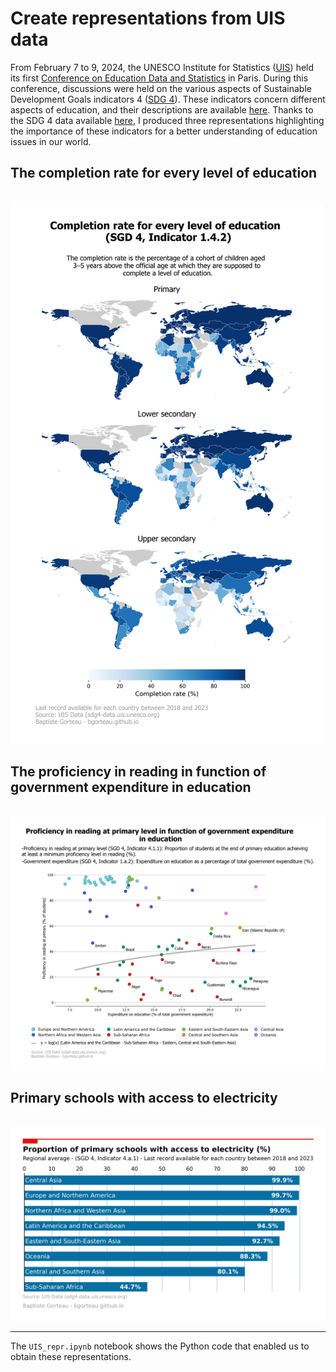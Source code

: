 # Create representations from UIS data

From February 7 to 9, 2024, the UNESCO Institute for Statistics ([UIS](https://uis.unesco.org/)) held its first [Conference on Education Data and Statistics](https://ces.uis.unesco.org/) in Paris. During this conference, discussions were held on the various aspects of Sustainable Development Goals indicators 4 ([SDG 4](https://sdgs.un.org/goals/goal4)). These indicators concern different aspects of education, and their descriptions are available [here](https://www.education-progress.org/en/indicators). Thanks to the SDG 4 data available [here](http://sdg4-data.uis.unesco.org/), I produced three representations highlighting the importance of these indicators for a better understanding of education issues in our world.

## The completion rate for every level of education
  <br>
  <img style="width: 500px" src="figures/completion_rate.png">
  
## The proficiency in reading in function of government expenditure in education
  <br>
  <img style="width: 800px" src="figures/expenditure_reading.png">
  
## Primary schools with access to electricity
  <br>
  <img style="width: 800px" src="figures/electricity_access.png">

---

The `UIS_repr.ipynb` notebook shows the Python code that enabled us to obtain these representations.
